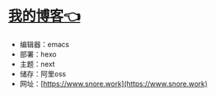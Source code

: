 # [我的博客👈](https://www.snore.work/)
- 编辑器：emacs
- 部署：hexo
- 主题：next
- 储存：阿里oss
- 网址：[https://www.snore.work](https://www.snore.work)
